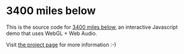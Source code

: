 3400 miles below
================

This is the source code for [3400 miles below](http://5013.es/toys/3400/), an interactive Javascript demo that uses WebGL + Web Audio.

Visit [the project page](http://5013.es/p/h/) for more information :-)
